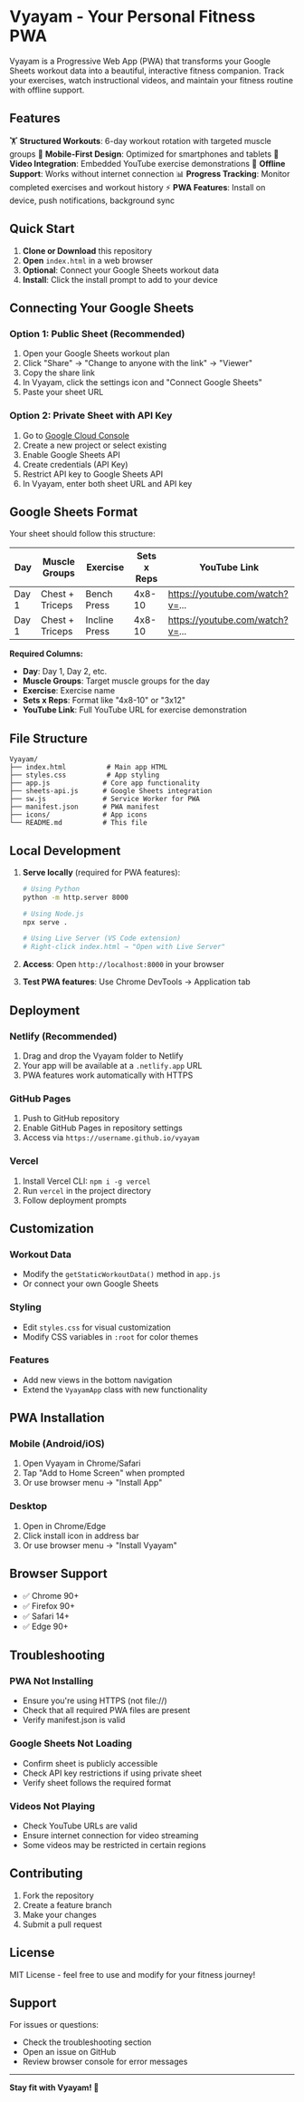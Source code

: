 # Vyayam - Your Personal Fitness PWA

Vyayam is a Progressive Web App (PWA) that transforms your Google Sheets workout data into a beautiful, interactive fitness companion. Track your exercises, watch instructional videos, and maintain your fitness routine with offline support.

## Features

🏋️ **Structured Workouts**: 6-day workout rotation with targeted muscle groups
📱 **Mobile-First Design**: Optimized for smartphones and tablets
🎥 **Video Integration**: Embedded YouTube exercise demonstrations
💾 **Offline Support**: Works without internet connection
📊 **Progress Tracking**: Monitor completed exercises and workout history
⚡ **PWA Features**: Install on device, push notifications, background sync

## Quick Start

1. **Clone or Download** this repository
2. **Open** `index.html` in a web browser
3. **Optional**: Connect your Google Sheets workout data
4. **Install**: Click the install prompt to add to your device

## Connecting Your Google Sheets

### Option 1: Public Sheet (Recommended)
1. Open your Google Sheets workout plan
2. Click "Share" → "Change to anyone with the link" → "Viewer"
3. Copy the share link
4. In Vyayam, click the settings icon and "Connect Google Sheets"
5. Paste your sheet URL

### Option 2: Private Sheet with API Key
1. Go to [Google Cloud Console](https://console.cloud.google.com/)
2. Create a new project or select existing
3. Enable Google Sheets API
4. Create credentials (API Key)
5. Restrict API key to Google Sheets API
6. In Vyayam, enter both sheet URL and API key

## Google Sheets Format

Your sheet should follow this structure:

| Day | Muscle Groups | Exercise | Sets x Reps | YouTube Link |
|-----|---------------|----------|-------------|--------------|
| Day 1 | Chest + Triceps | Bench Press | 4x8-10 | https://youtube.com/watch?v=... |
| Day 1 | Chest + Triceps | Incline Press | 4x8-10 | https://youtube.com/watch?v=... |

**Required Columns:**
- **Day**: Day 1, Day 2, etc.
- **Muscle Groups**: Target muscle groups for the day
- **Exercise**: Exercise name
- **Sets x Reps**: Format like "4x8-10" or "3x12"
- **YouTube Link**: Full YouTube URL for exercise demonstration

## File Structure

```
Vyayam/
├── index.html          # Main app HTML
├── styles.css          # App styling
├── app.js             # Core app functionality
├── sheets-api.js      # Google Sheets integration
├── sw.js              # Service Worker for PWA
├── manifest.json      # PWA manifest
├── icons/             # App icons
└── README.md          # This file
```

## Local Development

1. **Serve locally** (required for PWA features):
   ```bash
   # Using Python
   python -m http.server 8000
   
   # Using Node.js
   npx serve .
   
   # Using Live Server (VS Code extension)
   # Right-click index.html → "Open with Live Server"
   ```

2. **Access**: Open `http://localhost:8000` in your browser

3. **Test PWA features**: Use Chrome DevTools → Application tab

## Deployment

### Netlify (Recommended)
1. Drag and drop the Vyayam folder to Netlify
2. Your app will be available at a `.netlify.app` URL
3. PWA features work automatically with HTTPS

### GitHub Pages
1. Push to GitHub repository
2. Enable GitHub Pages in repository settings
3. Access via `https://username.github.io/vyayam`

### Vercel
1. Install Vercel CLI: `npm i -g vercel`
2. Run `vercel` in the project directory
3. Follow deployment prompts

## Customization

### Workout Data
- Modify the `getStaticWorkoutData()` method in `app.js`
- Or connect your own Google Sheets

### Styling
- Edit `styles.css` for visual customization
- Modify CSS variables in `:root` for color themes

### Features
- Add new views in the bottom navigation
- Extend the `VyayamApp` class with new functionality

## PWA Installation

### Mobile (Android/iOS)
1. Open Vyayam in Chrome/Safari
2. Tap "Add to Home Screen" when prompted
3. Or use browser menu → "Install App"

### Desktop
1. Open in Chrome/Edge
2. Click install icon in address bar
3. Or use browser menu → "Install Vyayam"

## Browser Support

- ✅ Chrome 90+
- ✅ Firefox 90+
- ✅ Safari 14+
- ✅ Edge 90+

## Troubleshooting

### PWA Not Installing
- Ensure you're using HTTPS (not file://)
- Check that all required PWA files are present
- Verify manifest.json is valid

### Google Sheets Not Loading
- Confirm sheet is publicly accessible
- Check API key restrictions if using private sheet
- Verify sheet follows the required format

### Videos Not Playing
- Check YouTube URLs are valid
- Ensure internet connection for video streaming
- Some videos may be restricted in certain regions

## Contributing

1. Fork the repository
2. Create a feature branch
3. Make your changes
4. Submit a pull request

## License

MIT License - feel free to use and modify for your fitness journey!

## Support

For issues or questions:
- Check the troubleshooting section
- Open an issue on GitHub
- Review browser console for error messages

---

**Stay fit with Vyayam! 💪**
